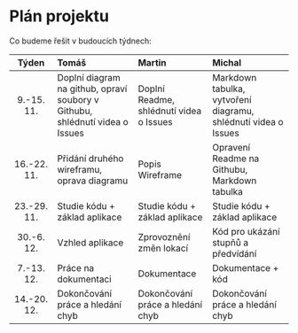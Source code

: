 # Plán projektu

Co budeme řešit v budoucích týdnech:

| Týden | Tomáš | Martin | Michal |
| :---: | :---  |  :---  |  :---  |
| 9.-15. 11. | Doplní diagram na github, opraví soubory v Githubu, shlédnutí videa o Issues | Doplní Readme, shlédnutí videa o Issues | Markdown tabulka, vytvoření diagramu, shlédnutí videa o Issues |
| 16.-22. 11. | Přidání druhého wireframu, oprava diagramu | Popis Wireframe | Opravení Readme na Githubu, Markdown tabulka |
| 23.-29. 11. | Studie kódu + základ aplikace | Studie kódu + základ aplikace | Studie kódu + základ aplikace |
| 30.-6. 12. | Vzhled aplikace | Zprovoznění změn lokací | Kód pro ukázání stupňů a předvídání |
| 7.-13. 12. | Práce na dokumentaci | Dokumentace | Dokumentace + kód |
| 14.-20. 12. | Dokončování práce a hledání chyb | Dokončování práce a hledání chyb | Dokončování práce a hledání chyb |
